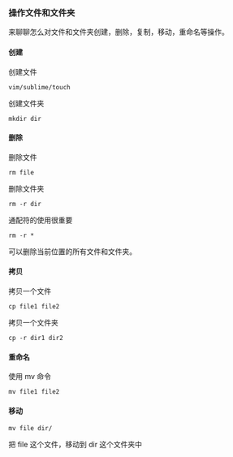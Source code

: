 ### 操作文件和文件夹

来聊聊怎么对文件和文件夹创建，删除，复制，移动，重命名等操作。

#### 创建

创建文件

```
vim/sublime/touch

```
创建文件夹

```
mkdir dir

```
#### 删除

删除文件

```
rm file

```
删除文件夹

```
rm -r dir

```
通配符的使用很重要

```
rm -r *

```
可以删除当前位置的所有文件和文件夹。

#### 拷贝

拷贝一个文件

```
cp file1 file2

```
拷贝一个文件夹

```
cp -r dir1 dir2

```
#### 重命名

使用 mv 命令

```
mv file1 file2

```
#### 移动

```
mv file dir/

```
把 file 这个文件，移动到 dir 这个文件夹中
